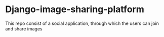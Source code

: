 # Django-image-sharing-platform
This repo consist of a social application, through which the users can join and share images

